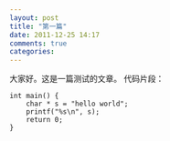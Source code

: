 ```yaml
---
layout: post
title: "第一篇"
date: 2011-12-25 14:17
comments: true
categories: 
---
```


大家好。这是一篇测试的文章。
代码片段：
```
int main() {
    char * s = "hello world";
    printf("%s\n", s);
    return 0;
}

```

